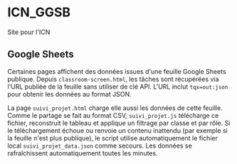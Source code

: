 # ICN_GGSB
Site pour l'ICN

## Google Sheets

Certaines pages affichent des données issues d'une feuille Google Sheets
publique. Depuis `classroom-screen.html`, les tâches sont récupérées via l'URL
publiée de la feuille sans utiliser de clé API. L'URL inclut `tqx=out:json` pour
obtenir les données au format JSON.

La page `suivi_projet.html` charge elle aussi les données de cette feuille.
Comme le partage se fait au format CSV, `suivi_projet.js` télécharge ce
fichier, reconstruit le tableau et applique un filtrage par classe et par rôle.
Si le téléchargement échoue ou renvoie un contenu inattendu (par exemple si la
feuille n'est plus publique), le script utilise automatiquement le fichier local
`suivi_projet_data.json` comme secours. Les données se rafraîchissent
automatiquement toutes les minutes.

